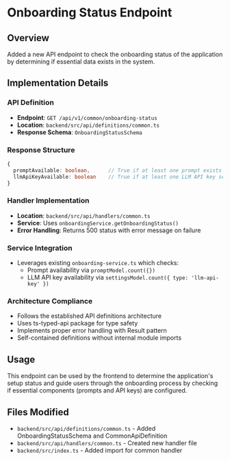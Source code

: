 # Onboarding Status Endpoint

## Overview
Added a new API endpoint to check the onboarding status of the application by determining if essential data exists in the system.

## Implementation Details

### API Definition
- **Endpoint**: `GET /api/v1/common/onboarding-status`
- **Location**: `backend/src/api/definitions/common.ts`
- **Response Schema**: `OnboardingStatusSchema`

### Response Structure
```typescript
{
  promptAvailable: boolean,      // True if at least one prompt exists
  llmApiKeyAvailable: boolean    // True if at least one LLM API key setting exists
}
```

### Handler Implementation
- **Location**: `backend/src/api/handlers/common.ts`
- **Service**: Uses `onboardingService.getOnboardingStatus()`
- **Error Handling**: Returns 500 status with error message on failure

### Service Integration
- Leverages existing `onboarding-service.ts` which checks:
  - Prompt availability via `promptModel.count({})`
  - LLM API key availability via `settingsModel.count({ type: 'llm-api-key' })`

### Architecture Compliance
- Follows the established API definitions architecture
- Uses ts-typed-api package for type safety
- Implements proper error handling with Result pattern
- Self-contained definitions without internal module imports

## Usage
This endpoint can be used by the frontend to determine the application's setup status and guide users through the onboarding process by checking if essential components (prompts and API keys) are configured.

## Files Modified
- `backend/src/api/definitions/common.ts` - Added OnboardingStatusSchema and CommonApiDefinition
- `backend/src/api/handlers/common.ts` - Created new handler file
- `backend/src/index.ts` - Added import for common handler
